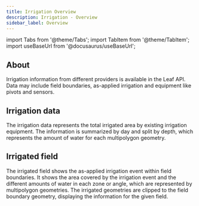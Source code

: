 ```yaml
---
title: Irrigation Overview
description: Irrigation - Overview
sidebar_label: Overview
---
```


import Tabs from '@theme/Tabs';
import TabItem from '@theme/TabItem';
import useBaseUrl from '@docusaurus/useBaseUrl';

## About

Irrigation information from different providers is available in the Leaf API. Data may include field boundaries, as-applied irrigation and equipment like pivots and sensors.

## Irrigation data

The irrigation data represents the total irrigated area by existing irrigation equipment. The information is summarized by day and split by depth, which represents the amount of water for each multipolygon geometry.

## Irrigated field

The irrigated field shows the as-applied irrigation event within field boundaries. It shows the area covered by the irrigation event and the different amounts of water in each zone or angle, which are represented by multipolygon geometries. The irrigated geometries are clipped to the field boundary geometry, displaying the information for the given field.
